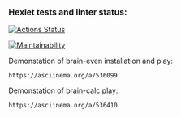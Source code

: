 ### Hexlet tests and linter status:
[![Actions Status](https://github.com/ya-pekatoros/python-project-49/workflows/hexlet-check/badge.svg)](https://github.com/ya-pekatoros/python-project-49/actions)

[![Maintainability](https://api.codeclimate.com/v1/badges/13042ca6a604e18dfbc9/maintainability)](https://codeclimate.com/github/ya-pekatoros/python-project-49/maintainability)

Demonstation of brain-even installation and play:
   
    https://asciinema.org/a/536099

Demonstation of brain-calc play:

    https://asciinema.org/a/536410
